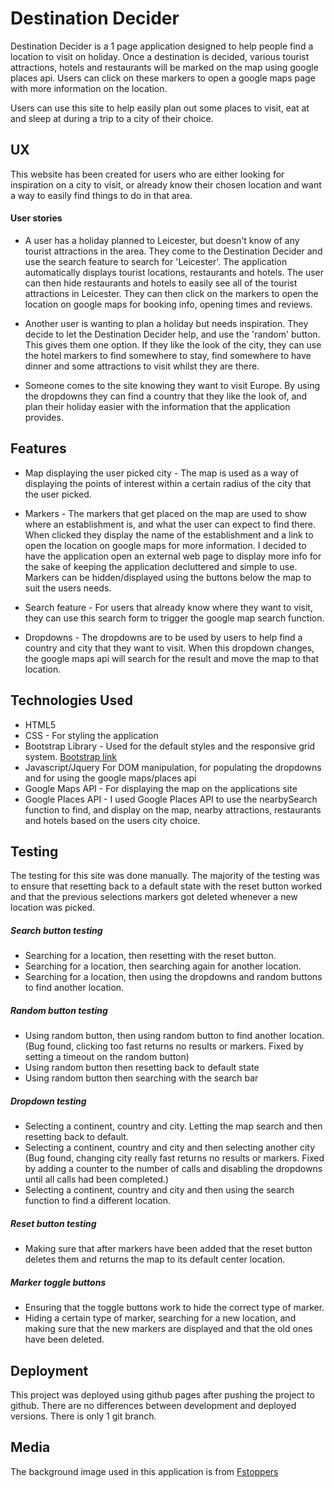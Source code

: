 # Destination Decider

Destination Decider is a 1 page application designed to help people find a location to visit on holiday.
Once a destination is decided, various tourist attractions, hotels and restaurants will be marked on the map using google places api.
Users can click on these markers to open a google maps page with more information on the location.

Users can use this site to help easily plan out some places to visit, eat at and sleep at during a trip to a city of their choice.

## UX 

This website has been created for users who are either looking for inspiration on a city to visit, or already know their chosen location
and want a way to easily find things to do in that area.

#### User stories

* A user has a holiday planned to Leicester, but doesn't know of any tourist attractions in the area. They come to the Destination Decider and use the search feature to search for 'Leicester'. The application automatically displays tourist locations, restaurants and hotels. The user can then hide restaurants and hotels to easily see all of the tourist attractions in Leicester. They can then click on the markers to open the location on google maps for booking info, opening times and reviews.

* Another user is wanting to plan a holiday but needs inspiration. They decide to let the Destination Decider help, and use the 'random' button. This gives them one option. If they like the look of the city, they can use the hotel markers to find somewhere to stay, find somewhere to have dinner and some attractions to visit whilst they are there.

* Someone comes to the site knowing they want to visit Europe. By using the dropdowns they can find a country that they like the look of, and plan their holiday easier with the information that the application provides.

## Features

* Map displaying the user picked city - The map is used as a way of displaying the points of interest within a certain radius of the city that the user picked.

* Markers - The markers that get placed on the map are used to show where an establishment is, and what the user can expect to find there. When clicked they display the name of the establishment and a link to open the location on google maps for more information. I decided to have the application open an external web page to display more info for the sake of keeping the application decluttered and simple to use. Markers can be hidden/displayed using the buttons below the map to suit the users needs.

* Search feature - For users that already know where they want to visit, they can use this search form to trigger the google map search function.

* Dropdowns - The dropdowns are to be used by users to help find a country and city that they want to visit. When this dropdown changes, the google maps api will search for the result and move the map to that location.


## Technologies Used

* HTML5
* CSS - For styling the application
* Bootstrap Library - Used for the default styles and the responsive grid system. [Bootstrap link](https://getbootstrap.com/)
* Javascript/Jquery For DOM manipulation, for populating the dropdowns and for using the google maps/places api
* Google Maps API -  For displaying the map on the applications site
* Google Places API - I used Google Places API to use the nearbySearch function to find, and display on the map, nearby attractions, restaurants and hotels based on the users city choice. 



## Testing

The testing for this site was done manually. The majority of the testing was to ensure that resetting back to a default state with the reset button worked and that the previous selections markers got deleted whenever a new location was picked.


##### Search button testing

* Searching for a location, then resetting with the reset button.
* Searching for a location, then searching again for another location.
* Searching for a location, then using the dropdowns and random buttons to find another location.

##### Random button testing

* Using random button, then using random button to find another location. (Bug found, clicking too fast returns no results or markers. Fixed by setting a timeout on the random button)
* Using random button then resetting back to default state
* Using random button then searching with the search bar

##### Dropdown testing

* Selecting a continent, country and city. Letting the map search and then resetting back to default.
* Selecting a continent, country and city and then selecting another city (Bug found, changing city really fast returns no results or markers. Fixed by adding a counter to the number of calls and disabling the dropdowns until all calls had been completed.)
* Selecting a continent, country and city and then using the search function to find a different location.

##### Reset button testing

* Making sure that after markers have been added that the reset button deletes them and returns the map to its default center location.

##### Marker toggle buttons

* Ensuring that the toggle buttons work to hide the correct type of marker.
* Hiding a certain type of marker, searching for a new location, and making sure that the new markers are displayed and that the old ones have been deleted.

## Deployment

This project was deployed using github pages after pushing the project to github. There are no differences between development and deployed versions.
There is only 1 git branch.


## Media

The background image used in this application is from [Fstoppers](https://fstoppers.com/product/photographing-world-2-cityscape-astrophotography-and-advanced-post-processing)


 

 






